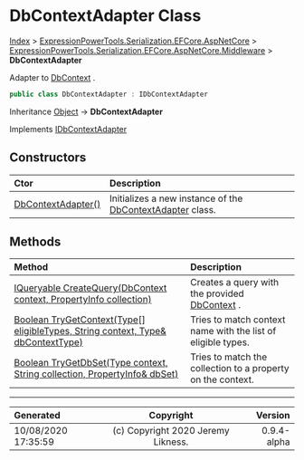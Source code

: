 ﻿# DbContextAdapter Class

[Index](../index.md) > [ExpressionPowerTools.Serialization.EFCore.AspNetCore](ExpressionPowerTools.Serialization.EFCore.AspNetCore.a.md) > [ExpressionPowerTools.Serialization.EFCore.AspNetCore.Middleware](ExpressionPowerTools.Serialization.EFCore.AspNetCore.Middleware.n.md) > **DbContextAdapter**

Adapter to [DbContext](https://docs.microsoft.com/dotnet/api/microsoft.entityframeworkcore.dbcontext) .

```csharp
public class DbContextAdapter : IDbContextAdapter
```

Inheritance [Object](https://docs.microsoft.com/dotnet/api/system.object) → **DbContextAdapter**

Implements  [IDbContextAdapter](ExpressionPowerTools.Serialization.EFCore.AspNetCore.Signatures.IDbContextAdapter.i.md) 

## Constructors

| Ctor | Description |
| :-- | :-- |
| [DbContextAdapter()](ExpressionPowerTools.Serialization.EFCore.AspNetCore.Middleware.DbContextAdapter.ctor.md#dbcontextadapter) | Initializes a new instance of the [DbContextAdapter](ExpressionPowerTools.Serialization.EFCore.AspNetCore.Middleware.DbContextAdapter.cs.md) class. |
## Methods

| Method | Description |
| :-- | :-- |
| [IQueryable CreateQuery(DbContext context, PropertyInfo collection)](ExpressionPowerTools.Serialization.EFCore.AspNetCore.Middleware.DbContextAdapter.CreateQuery.m.md) | Creates a query with the provided [DbContext](https://docs.microsoft.com/dotnet/api/microsoft.entityframeworkcore.dbcontext) . |
| [Boolean TryGetContext(Type[] eligibleTypes, String context, Type& dbContextType)](ExpressionPowerTools.Serialization.EFCore.AspNetCore.Middleware.DbContextAdapter.TryGetContext.m.md) | Tries to match context name with the list of eligible types. |
| [Boolean TryGetDbSet(Type context, String collection, PropertyInfo& dbSet)](ExpressionPowerTools.Serialization.EFCore.AspNetCore.Middleware.DbContextAdapter.TryGetDbSet.m.md) | Tries to match the collection to a property on the context. |

---

| Generated | Copyright | Version |
| :-- | :-: | --: |
| 10/08/2020 17:35:59 | (c) Copyright 2020 Jeremy Likness. | 0.9.4-alpha |
